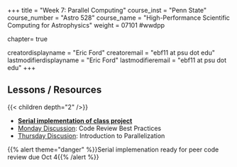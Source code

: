 +++
title = "Week 7: Parallel Computing"
course_inst = "Penn State"
course_number = "Astro 528"
course_name = "High-Performance Scientific Computing for Astrophysics"
weight = 07101  #wwdpp

chapter= true

creatordisplayname = "Eric Ford"
creatoremail = "ebf11 at psu dot edu"
lastmodifierdisplayname = "Eric Ford"
lastmodifieremail = "ebf11 at psu dot edu"
+++

## Lessons / Resources
{{< children depth="2" />}}

- **[Serial implementation of class project](/project/serial)**
- [Monday Discussion](https://psuastro528.github.io/Notes-Fall2021/week7/week7_codereview.html):  Code Review Best Practices
- [Thursday Discusion](https://psuastro528.github.io/Notes-Fall2021/week6/week7_parallel.html):  Introduction to Parallelization

{{% alert theme="danger" %}}Serial implemenation ready for peer code review due Oct 4{{% /alert %}}
